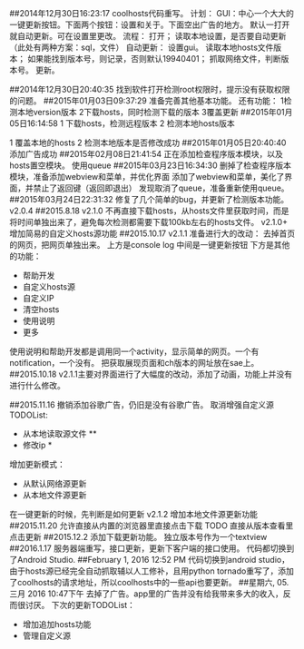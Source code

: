 ##2014年12月30日16:23:17
coolhosts代码重写。
计划：
GUI：中心一个大大的一键更新按钮。下面两个按钮：设置和关于。下面空出广告的地方。
默认一打开就自动更新。可在设置里更改。
流程：
打开；
读取本地设置，是否要自动更新（此处有两种方案：sql，文件）
自动更新：
	设置gui。
	读取本地hosts文件版本；
	如果能找到版本号，则记录，否则默认19940401；
	抓取网络文件，判断版本号。
	更新。

##2014年12月30日20:40:35
找到软件打开检测root权限时，提示没有获取权限的问题。
##2015年01月03日09:37:29
准备完善其他基本功能。
还有功能：
1检测本地version版本
2下载hosts，同时检测下载的版本
3覆盖更新
##2015年01月05日16:14:58
1 下载hosts，检测远程版本
2 检测本地hosts版本

1 覆盖本地的hosts
2 检测本地版本是否修改成功
##2015年01月05日20:40:40
添加广告成功
##2015年02月08日21:41:54
正在添加检查程序版本模块，以及hosts置空模块。
使用queue
##2015年03月23日16:34:30
删掉了检查程序版本模块，准备添加webview和菜单，并优化界面
添加了webview和菜单，美化了界面，并禁止了返回键（返回即退出）
发现取消了queue，准备重新使用queue。
##2015年03月24日22:31:32
修复了几个简单的bug，并更新了检测版本功能。
v2.0.4
##2015.8.18
v2.1.0 不再直接下载hosts，从hosts文件里获取时间，而是将时间单独出来了，避免每次检测都需要下载100kb左右的hosts文件。
v2.1.0+ 增加简易的自定义hosts源功能
##2015.10.17
v2.1.1
准备进行大的改动：
去掉首页的网页，把网页单独出来。
上方是console log
中间是一键更新按钮
下方是其他的功能：

+ 帮助开发
+ 自定义hosts源
+ 自定义IP
+ 清空hosts
+ 使用说明
+ 更多

使用说明和帮助开发都是调用同一个activity，显示简单的网页。一个有notification，一个没有。
把获取展现页面和ch版本的网址放在sae上。
##2015.10.18
v2.1.1主要对界面进行了大幅度的改动，添加了动画，功能上并没有进行什么修改。

##2015.11.16 
撤销添加谷歌广告，仍旧是没有谷歌广告。
取消增强自定义源
TODOList:

+ 从本地读取源文件	**
+ 修改ip	*

增加更新模式：

+ 从默认网络源更新
+ 从本地文件源更新

在一键更新的时候，先判断是如何更新
v2.1.2 增加本地文件源更新功能
##2015.11.20
允许直接从内置的浏览器里直接点击下载
TODO
直接从版本查看里点击更新
##2015.12.2
添加下载更新功能。
独立版本号作为一个textview
##2016.1.17
服务器端重写，接口更新，更新下客户端的接口使用。
代码都切换到了Android Studio.
##February 1, 2016 12:52 PM
代码切换到android studio，由于hosts源已经完全自动抓取辅以人工修补，且用python tornado重写了，添加了coolhosts的请求地址，所以coolhosts中的一些api也要更新。
##星期六, 05. 三月 2016 10:47下午 
去掉了广告。app里的广告并没有给我带来多大的收入，反而很讨厌。
下次的更新TODOList：

+ 增加追加hosts功能
+ 管理自定义源